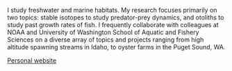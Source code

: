 I study freshwater and marine habitats. My research focuses primarily on two topics: stable isotopes to study predator-prey dynamics, and otoliths to study past growth rates of fish. I frequently collaborate with colleagues at NOAA and University of Washington School of Aquatic and Fishery Sciences on a diverse array of topics and projects ranging from high altitude spawning streams in Idaho, to oyster farms in the Puget Sound, WA. 


[Personal website](https://veggerk.github.io/)

<!--
**veggerk/veggerk** is a ✨ _special_ ✨ repository because its `README.md` (this file) appears on your GitHub profile.

Here are some ideas to get you started:

- 🔭 I’m currently working on ...
- 🌱 I’m currently learning ...
- 👯 I’m looking to collaborate on ...
- 🤔 I’m looking for help with ...
- 💬 Ask me about ...
- 📫 How to reach me: ...
- 😄 Pronouns: ...
- ⚡ Fun fact: ...
-->
